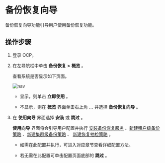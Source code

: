 备份恢复向导
===========================

备份恢复向导功能引导用户使用备份恢复功能。

操作步骤
-------------------------

1. 登录 OCP。

2. 在左导航栏中单击 **备份恢复** **\>** **概览** 。

   查看系统是否显示如下页面。

   ![nav](https://help-static-aliyun-doc.aliyuncs.com/assets/img/zh-CN/1700249161/p268049.png)

   * 显示，则单击 **立即使用** 。

   * 不显示，则在 **概览** 界面单击右上角 **...** 并选择 **备份恢复向导** 。

3. 在 **使用向导** 界面选择 **安装** 或 **跳过** 。

   **使用向导** 界面将会引导用户配置并执行 [安装备份恢复服务](1000.manage-backup-and-recovery-service/200.installation-services.md) 、[新建租户级备份策略](500.regular-backup/200.manage-tenant-backup-strategy/100.creat-a-tenant-backup-stategy.md) 、[新建集群级备份策略](500.regular-backup/100.manage-cluster-backup-strategy/100.create-a-cluster-backup-strategy.md) 、 [新建恢复抽检策略](800.regular-recovery/100.create-a-sampling-strategy-for-recovery.md) 。

   * 如需在此配置并执行，可进入对应章节查看详细配置方法。

   * 若无需在此配置可单击配置页面底部的 **跳过** 。
